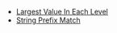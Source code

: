 - [Largest Value In Each Level](https://github.com/shamnad-sherief/java-challenge/blob/main/src/excercise/tree/LargestValueInEachLevel.java)
- [String Prefix Match](https://github.com/shamnad-sherief/java-challenge/blob/main/src/excercise/tree/PrefixMatch.java)
